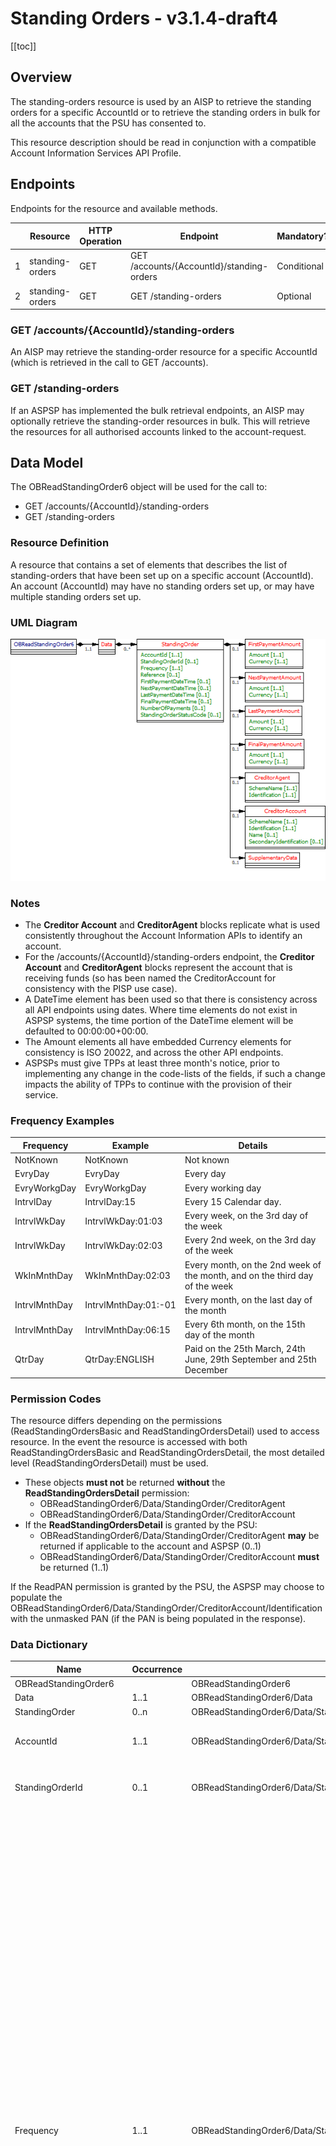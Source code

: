 ---
---

# Standing Orders - v3.1.4-draft4 <!-- omit in toc -->

[[toc]]

## Overview

The standing-orders resource is used by an AISP to retrieve the standing orders for a specific AccountId or to retrieve the standing orders in bulk for all the accounts that the PSU has consented to.

This resource description should be read in conjunction with a compatible Account Information Services API Profile.

## Endpoints

Endpoints for the resource and available methods.

|  |Resource |HTTP Operation |Endpoint |Mandatory? |Scope |Grant Type |Idempotency Key |Parameters |Request Object |Response Object |
| --- |--- |--- |--- |--- |--- |--- |--- |--- |--- |--- |
| 1 |standing-orders |GET |GET /accounts/{AccountId}/standing-orders |Conditional |accounts |Authorization Code |No | | |OBReadStandingOrder6 |
| 2 |standing-orders |GET |GET /standing-orders |Optional |accounts |Authorization Code |No |Pagination | |OBReadStandingOrder6 |

### GET /accounts/{AccountId}/standing-orders

An AISP may retrieve the standing-order resource for a specific AccountId (which is retrieved in the call to GET /accounts).

### GET /standing-orders

If an ASPSP has implemented the bulk retrieval endpoints, an AISP may optionally retrieve the standing-order resources in bulk.
This will retrieve the resources for all authorised accounts linked to the account-request.

## Data Model

The OBReadStandingOrder6 object will be used for the call to:

* GET /accounts/{AccountId}/standing-orders
* GET /standing-orders

### Resource Definition

A resource that contains a set of elements that describes the list of standing-orders that have been set up on a specific account (AccountId).
An account (AccountId) may have no standing orders set up, or may have multiple standing orders set up.

### UML Diagram

![ OBReadStandingOrder6.png ](./images/StandingOrders/OBReadStandingOrder6.png )

### Notes

* The **Creditor Account** and **CreditorAgent** blocks replicate what is used consistently throughout the Account Information APIs to identify an account.
* For the /accounts/{AccountId}/standing-orders endpoint, the **Creditor Account** and **CreditorAgent** blocks represent the account that is receiving funds (so has been named the CreditorAccount for consistency with the PISP use case).
* A DateTime element has been used so that there is consistency across all API endpoints using dates. Where time elements do not exist in ASPSP systems, the time portion of the DateTime element will be defaulted to 00:00:00+00:00.
* The Amount elements all have embedded Currency elements for consistency is ISO 20022, and across the other API endpoints.
* ASPSPs must give TPPs at least three month's notice, prior to implementing any change in the code-lists of the fields, if such a change impacts the ability of TPPs to continue with the provision of their service.
  
### Frequency Examples

| Frequency |Example |Details |
| --- |--- |--- |
| NotKnown |NotKnown |Not known |
| EvryDay |EvryDay |Every day |
| EvryWorkgDay |EvryWorkgDay |Every working day |
| IntrvlDay |IntrvlDay:15 |Every 15 Calendar day. |
| IntrvlWkDay |IntrvlWkDay:01:03 |Every week, on the 3rd day of the week |
| IntrvlWkDay |IntrvlWkDay:02:03 |Every 2nd week, on the 3rd day of the week |
| WkInMnthDay |WkInMnthDay:02:03 |Every month, on the 2nd week of the month, and on the third day of the week |
| IntrvlMnthDay |IntrvlMnthDay:01:-01 |Every month, on the last day of the month |
| IntrvlMnthDay |IntrvlMnthDay:06:15 |Every 6th month, on the 15th day of the month |
| QtrDay |QtrDay:ENGLISH |Paid on the 25th March, 24th June, 29th September and 25th December |

### Permission Codes

The resource differs depending on the permissions (ReadStandingOrdersBasic and ReadStandingOrdersDetail) used to access resource. In the event the resource is accessed with both ReadStandingOrdersBasic and ReadStandingOrdersDetail, the most detailed level (ReadStandingOrdersDetail) must be used.

* These objects **must not** be returned **without** the **ReadStandingOrdersDetail** permission:
    * OBReadStandingOrder6/Data/StandingOrder/CreditorAgent
    * OBReadStandingOrder6/Data/StandingOrder/CreditorAccount
* If the **ReadStandingOrdersDetail** is granted by the PSU:     
    * OBReadStandingOrder6/Data/StandingOrder/CreditorAgent **may** be returned if applicable to the account and ASPSP (0..1)
    * OBReadStandingOrder6/Data/StandingOrder/CreditorAccount **must** be returned (1..1)

If the ReadPAN permission is granted by the PSU, the ASPSP may choose to populate the OBReadStandingOrder6/Data/StandingOrder/CreditorAccount/Identification with the unmasked PAN (if the PAN is being populated in the response).

### Data Dictionary

| Name |Occurrence |XPath |EnhancedDefinition |Class |Codes |Pattern |
| --- |--- |--- |--- |--- |--- |--- |
| OBReadStandingOrder6 | |OBReadStandingOrder6 | |OBReadStandingOrder6 | | |
| Data |1..1 |OBReadStandingOrder6/Data | |OBReadDataStandingOrder5 | | |
| StandingOrder |0..n |OBReadStandingOrder6/Data/StandingOrder | |OBStandingOrder5 | | |
| AccountId |1..1 |OBReadStandingOrder6/Data/StandingOrder/AccountId |A unique and immutable identifier used to identify the account resource. This identifier has no meaning to the account owner. |Max40Text | | |
| StandingOrderId |0..1 |OBReadStandingOrder6/Data/StandingOrder/StandingOrderId |A unique and immutable identifier used to identify the standing order resource. This identifier has no meaning to the account owner. |Max40Text | | |
| Frequency |1..1 |OBReadStandingOrder6/Data/StandingOrder/Frequency |Individual Definitions: <br>NotKnown - Not known <br>EvryDay - Every day<br> EvryWorkgDay - Every working day<br> IntrvlDay - An interval specified in number of calendar days (02 to 31)<br> IntrvlWkDay - An interval specified in weeks (01 to 09), and the day within the week (01 to 07)<br> WkInMnthDay - A monthly interval, specifying the week of the month (01 to 05) and day within the week (01 to 07)<br> IntrvlMnthDay - An interval specified in months (between 01 to 06, 12, 24), specifying the day within the month (-05 to -01, 01 to 31)<br> QtrDay - Quarterly (either ENGLISH, SCOTTISH, or RECEIVED)<br> ENGLISH = Paid on the 25th March, 24th June, 29th September and 25th December.<br> SCOTTISH = Paid on the 2nd February, 15th May, 1st August and 11th November.<br> RECEIVED = Paid on the 20th March, 19th June, 24th September and 20th December.  <br><br><br>Individual Patterns: <br>NotKnown (ScheduleCode)<br>EvryDay (ScheduleCode)<br> EvryWorkgDay (ScheduleCode)<br> IntrvlDay:NoOfDay (ScheduleCode + NoOfDay)<br> IntrvlWkDay:IntervalInWeeks:DayInWeek (ScheduleCode + IntervalInWeeks + DayInWeek)<br> WkInMnthDay:WeekInMonth:DayInWeek (ScheduleCode + WeekInMonth + DayInWeek)<br> IntrvlMnthDay:IntervalInMonths:DayInMonth (ScheduleCode + IntervalInMonths + DayInMonth)<br> QtrDay: + either (ENGLISH, SCOTTISH or RECEIVED) ScheduleCode + QuarterDay<br><br> The regular expression for this element combines five smaller versions for each permitted pattern. To aid legibility - the components are presented individually here:<br>NotKnown <br>EvryDay<br> EvryWorkgDay<br> IntrvlDay:((0[2-9])\|([1-2][0-9])\|3[0-1])<br> IntrvlWkDay:0[1-9]:0[1-7]<br> WkInMnthDay:0[1-5]:0[1-7]<br> IntrvlMnthDay:(0[1-6]\|12\|24):(-0[1-5]\|0[1-9]\|[12][0-9]\|3[01])<br> QtrDay:(ENGLISH\|SCOTTISH\|RECEIVED)<br> Full Regular Expression:<BR> ```^(NotKnown)$|^(EvryDay)$|^(EvryWorkgDay)$|^(IntrvlDay:((0[2-9])|([1-2][0-9])|3[0-1]))$|^(IntrvlWkDay:0[1-9]:0[1-7])$|^(WkInMnthDay:0[1-5]:0[1-7])$|^(IntrvlMnthDay:(0[1-6]|12|24):(-0[1-5]|0[1-9]|[12][0-9]|3[01]))$|^(QtrDay:(ENGLISH|SCOTTISH|RECEIVED))$``` |Max35Text | |```^(NotKnown)$|^(EvryDay)$|^(EvryWorkgDay)$|^(IntrvlWkDay:0[1-9]:0[1-7])$|^(WkInMnthDay:0[1-5]:0[1-7])$|^(IntrvlMnthDay:(0[1-6]|12|24):(-0[1-5]|0[1-9]|[12][0-9]|3[01]))$|^(QtrDay:(ENGLISH|SCOTTISH|RECEIVED))$``` |
| Reference |0..1 |OBReadStandingOrder6/Data/StandingOrder/Reference |Unique reference, as assigned by the creditor, to unambiguously refer to the payment transaction. Usage: If available, the initiating party should provide this reference in the structured remittance information, to enable reconciliation by the creditor upon receipt of the amount of money. If the business context requires the use of a creditor reference or a payment remit identification, and only one identifier can be passed through the end-to-end chain, the creditor's reference or payment remittance identification should be quoted in the end-to-end transaction identification. |Max35Text | | |
| FirstPaymentDateTime |0..1 |OBReadStandingOrder6/Data/StandingOrder/FirstPaymentDateTime |The date on which the first payment for a Standing Order schedule will be made. |ISODateTime | | |
| NextPaymentDateTime |0..1 |OBReadStandingOrder6/Data/StandingOrder/NextPaymentDateTime |The date on which the next payment for a Standing Order schedule will be made. |ISODateTime | | |
|LastPaymentDateTime| 0..1| OBReadStandingOrder6/Data/StandingOrder/LastPaymentDateTime |The date on which the last (most recent) payment for a Standing Order schedule was made. |ISODateTime | | |
| FinalPaymentDateTime |0..1 |OBReadStandingOrder6/Data/StandingOrder/FinalPaymentDateTime |The date on which the final payment for a Standing Order schedule will be made. |ISODateTime | | |
| NumberOfPayments |0..1 | OBReadStandingOrder6/Data/StandingOrder/NumberOfPayments| Number of the payments that will be made in completing this frequency sequence including any executed since the sequence start date. |Max35Text | | |
| StandingOrderStatusCode |0..1 |OBReadStandingOrder6/Data/StandingOrder/StandingOrderStatusCode |Specifies the status of the standing order in code form. |OBExternalStandingOrderStatus1Code |Active Inactive | |
| FirstPaymentAmount |0..1 |OBReadStandingOrder6/Data/StandingOrder/FirstPaymentAmount |The amount of the first Standing Order |OBActiveOrHistoricCurrencyAndAmount | | |
| Amount |1..1 |OBReadStandingOrder6/Data/StandingOrder/FirstPaymentAmount/Amount |A number of monetary units specified in an active currency where the unit of currency is explicit and compliant with ISO 4217. |OBActiveCurrencyAndAmount_SimpleType | |^\d{1,13}\.\d{1,5}$ |
| Currency |1..1 |OBReadStandingOrder6/Data/StandingOrder/FirstPaymentAmount/Currency |A code allocated to a currency by a Maintenance Agency under an international identification scheme, as described in the latest edition of the international standard ISO 4217 "Codes for the representation of currencies and funds". |ActiveOrHistoricCurrencyCode | |^[A-Z]{3,3}$ |
| NextPaymentAmount |0..1 |OBReadStandingOrder6/Data/StandingOrder/NextPaymentAmount |The amount of the next Standing Order. |OBActiveOrHistoricCurrencyAndAmount | | |
| Amount |1..1 |OBReadStandingOrder6/Data/StandingOrder/NextPaymentAmount/Amount |A number of monetary units specified in an active currency where the unit of currency is explicit and compliant with ISO 4217. |OBActiveCurrencyAndAmount_SimpleType | |^\d{1,13}\.\d{1,5}$ |
| Currency |1..1 |OBReadStandingOrder6/Data/StandingOrder/NextPaymentAmount/Currency |A code allocated to a currency by a Maintenance Agency under an international identification scheme, as described in the latest edition of the international standard ISO 4217 "Codes for the representation of currencies and funds". |ActiveOrHistoricCurrencyCode | |^[A-Z]{3,3}$ |
|LastPaymentAmount|0..1|OBReadStandingOrder6/Data/StandingOrder/LastPaymentAmount|The amount of the last (most recent) Standing Order instruction.|OBActiveOrHistoricCurrencyAndAmount | | |
| Amount |1..1 |OBReadStandingOrder6/Data/StandingOrder/LastPaymentAmount/Amount |A number of monetary units specified in an active currency where the unit of currency is explicit and compliant with ISO 4217. |OBActiveCurrencyAndAmount_SimpleType | |^\d{1,13}\.\d{1,5}$ |
| Currency |1..1 |OBReadStandingOrder6/Data/StandingOrder/LastPaymentAmount/Currency |A code allocated to a currency by a Maintenance Agency under an international identification scheme, as described in the latest edition of the international standard ISO 4217 "Codes for the representation of currencies and funds". |ActiveOrHistoricCurrencyCode | |^[A-Z]{3,3}$ |
| FinalPaymentAmount |0..1 |OBReadStandingOrder6/Data/StandingOrder/FinalPaymentAmount |The amount of the final Standing Order |OBActiveOrHistoricCurrencyAndAmount | | |
| Amount |1..1 |OBReadStandingOrder6/Data/StandingOrder/FinalPaymentAmount/Amount |A number of monetary units specified in an active currency where the unit of currency is explicit and compliant with ISO 4217. |OBActiveCurrencyAndAmount_SimpleType | |^\d{1,13}\.\d{1,5}$ |
| Currency |1..1 |OBReadStandingOrder6/Data/StandingOrder/FinalPaymentAmount/Currency |A code allocated to a currency by a Maintenance Agency under an international identification scheme, as described in the latest edition of the international standard ISO 4217 "Codes for the representation of currencies and funds". |ActiveOrHistoricCurrencyCode | |^[A-Z]{3,3}$ |
| CreditorAgent |0..1 |OBReadStandingOrder6/Data/StandingOrder/CreditorAgent |Party that manages the account on behalf of the account owner, that is manages the registration and booking of entries on the account, calculates balances on the account and provides information about the account. This is the servicer of the beneficiary account. |OBBranchAndFinancialInstitutionIdentification5 | | |
| SchemeName |1..1 |OBReadStandingOrder6/Data/StandingOrder/CreditorAgent/SchemeName |Name of the identification scheme, in a coded form as published in an external list. |OBExternalFinancialInstitutionIdentification4Code | | |
| Identification |1..1 |OBReadStandingOrder6/Data/StandingOrder/CreditorAgent/Identification |Unique and unambiguous identification of the servicing institution. |Max35Text | | |
| CreditorAccount |0..1 |OBReadStandingOrder6/Data/StandingOrder/CreditorAccount |Provides the details to identify the beneficiary account. |OBCashAccount5 | | |
| SchemeName |1..1 |OBReadStandingOrder6/Data/StandingOrder/CreditorAccount/SchemeName |Name of the identification scheme, in a coded form as published in an external list. |OBExternalAccountIdentification4Code | | |
| Identification |1..1 |OBReadStandingOrder6/Data/StandingOrder/CreditorAccount/Identification |Beneficiary account identification. |Max256Text | | |
| Name |0..1 |OBReadStandingOrder6/Data/StandingOrder/CreditorAccount/Name |The account name is the name or names of the account owner(s) represented at an account level, as displayed by the ASPSP's online channels. Note, the account name is not the product name or the nickname of the account. |Max70Text | | |
| SecondaryIdentification |0..1 |OBReadStandingOrder6/Data/StandingOrder/CreditorAccount/SecondaryIdentification |This is secondary identification of the account, as assigned by the account servicing institution. This can be used by building societies to additionally identify accounts with a roll number (in addition to a sort code and account number combination). |Max34Text | | |
| SupplementaryData |0..1 |OBReadStandingOrder6/Data/StandingOrder/SupplementaryData |Additional information that can not be captured in the structured fields and/or any other specific block. |OBSupplementaryData1 | | |

## Usage Examples

### Specific Account

#### Get Accounts Standing Orders Request

```
GET /accounts/22289/standing-orders HTTP/1.1
Authorization: Bearer Az90SAOJklae
x-fapi-auth-date:  Sun, 10 Sep 2017 19:43:31 GMT
x-fapi-customer-ip-address: 104.25.212.99
x-fapi-interaction-id: 93bac548-d2de-4546-b106-880a5018460d
Accept: application/json
```

#### Get Accounts Standing Orders Response

```
HTTP/1.1 200 OK
x-fapi-interaction-id: 93bac548-d2de-4546-b106-880a5018460d
Content-Type: application/json
```

```json
{
  "Data": {
    "StandingOrder": [
      {
        "AccountId": "22289",
        "StandingOrderId": "Ben3",
        "Frequency": "EvryWorkgDay",
        "Reference": "Towbar Club 2 - We Love Towbars",
        "FirstPaymentDateTime": "2017-08-12T00:00:00+00:00",
        "FirstPaymentAmount": {
          "Amount": "0.57",
          "Currency": "GBP"
        },
        "NextPaymentDateTime": "2017-08-13T00:00:00+00:00",
        "NextPaymentAmount": {
          "Amount": "0.56",
          "Currency": "GBP"
        },
        "FinalPaymentDateTime": "2027-08-12T00:00:00+00:00",
        "FinalPaymentAmount": {
          "Amount": "0.56",
          "Currency": "GBP"
        },
        "StandingOrderStatusCode": "Active",
        "CreditorAccount": {
          "SchemeName": "UK.OBIE.SortCodeAccountNumber",
          "Identification": "80200112345678",
          "Name": "Mrs Juniper"
        }
      }
    ]
  },
  "Links": {
    "Self": "https://api.alphabank.com/open-banking/v3.1/aisp/accounts/22289/standing-orders/"
  },
  "Meta": {
    "TotalPages": 1
  }
}
```

### Bulk

#### Get Standing Orders Request

```
GET /standing-orders HTTP/1.1
Authorization: Bearer Az90SAOJklae
x-fapi-auth-date:  Sun, 10 Sep 2017 19:43:31 GMT
x-fapi-customer-ip-address: 104.25.212.99
x-fapi-interaction-id: 93bac548-d2de-4546-b106-880a5018460d
Accept: application/json
```

#### Get Standing Orders Response

```
HTTP/1.1 200 OK
x-fapi-interaction-id: 93bac548-d2de-4546-b106-880a5018460d
Content-Type: application/json
```

```json
{
  "Data": {
    "StandingOrder": [
      {
        "AccountId": "22289",
        "StandingOrderId": "Ben3",
        "Frequency": "EvryWorkgDay",
        "Reference": "Towbar Club 2 - We Love Towbars",
        "FirstPaymentDateTime": "2017-08-12T00:00:00+00:00",
        "FirstPaymentAmount": {
          "Amount": "0.57",
          "Currency": "GBP"
        },
        "NextPaymentDateTime": "2017-08-13T00:00:00+00:00",
        "NextPaymentAmount": {
          "Amount": "0.56",
          "Currency": "GBP"
        },
        "FinalPaymentDateTime": "2027-08-12T00:00:00+00:00",
        "FinalPaymentAmount": {
          "Amount": "0.56",
          "Currency": "GBP"
        },
        "StandingOrderStatusCode": "Active",
        "CreditorAccount": {
          "SchemeName": "UK.OBIE.SortCodeAccountNumber",
          "Identification": "80200112345678",
          "Name": "Mrs Juniper"
        }
      },
      {
        "AccountId": "22289",
        "StandingOrderId": "Ben5",
        "Frequency": "WkinMnthDay(2)",
        "Reference": "Golf - We Love Golf",
        "FirstPaymentDateTime": "2017-06-12T00:00:00+00:00",
        "FirstPaymentAmount": {
          "Amount": "23.00",
          "Currency": "GBP"
        },
        "NextPaymentDateTime": "2017-07-12T00:00:00+00:00",
        "NextPaymentAmount": {
          "Amount": "23.00",
          "Currency": "GBP"
        },
        "FinalPaymentDateTime": "2018-06-12T00:00:00+00:00",
        "FinalPaymentAmount": {
          "Amount": "23.00",
          "Currency": "GBP"
        },
        "StandingOrderStatusCode": "Active",
        "CreditorAccount": {
          "SchemeName": "UK.OBIE.SortCodeAccountNumber",
          "Identification": "23605490179017",
          "Name": "Mr Tee"
        }
      }
    ]
  },
  "Links": {
    "Self": "https://api.alphabank.com/open-banking/v3.1/aisp/standing-orders/"
  },
  "Meta": {
    "TotalPages": 1
  }
}
```
